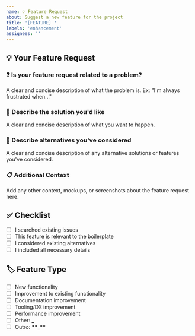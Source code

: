 ```yaml
---
name: 💡 Feature Request
about: Suggest a new feature for the project
title: '[FEATURE] '
labels: 'enhancement'
assignees: ''
---
```


## 💡 Your Feature Request

### ❓ Is your feature request related to a problem?

A clear and concise description of what the problem is. Ex: "I'm always frustrated when..."

### 🎯 Describe the solution you'd like

A clear and concise description of what you want to happen.

### 🔄 Describe alternatives you've considered

A clear and concise description of any alternative solutions or features you've considered.

### 📋 Additional Context

Add any other context, mockups, or screenshots about the feature request here.

## ✅ Checklist

- [ ] I searched existing issues
- [ ] This feature is relevant to the boilerplate
- [ ] I considered existing alternatives
- [ ] I included all necessary details

## 🏷️ Feature Type

- [ ] New functionality
- [ ] Improvement to existing functionality
- [ ] Documentation improvement
- [ ] Tooling/DX improvement
- [ ] Performance improvement
- [ ] Other: ******\_******
- [ ] Outro: **\*\***\_**\*\***
